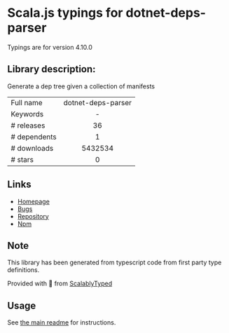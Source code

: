 
# Scala.js typings for dotnet-deps-parser

Typings are for version 4.10.0

## Library description:
Generate a dep tree given a collection of manifests

|                    |                 |
| ------------------ | :-------------: |
| Full name          | dotnet-deps-parser |
| Keywords           | - |
| # releases         | 36 |
| # dependents       | 1 |
| # downloads        | 5432534 |
| # stars            | 0 |

## Links
- [Homepage](https://github.com/snyk/dotnet-deps-parser#readme)
- [Bugs](https://github.com/snyk/dotnet-deps-parser/issues)
- [Repository](https://github.com/snyk/dotnet-deps-parser)
- [Npm](https://www.npmjs.com/package/dotnet-deps-parser)
    


## Note
This library has been generated from typescript code from first party type definitions.

Provided with :purple_heart: from [ScalablyTyped](https://github.com/oyvindberg/ScalablyTyped)

## Usage
See [the main readme](../../readme.md) for instructions.


